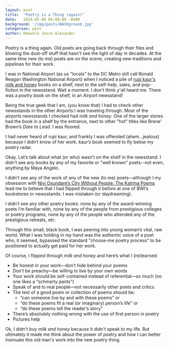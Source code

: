 ```yaml
---
layout: post
title:  "Poetry is a Thing (again)"
date:   2019-05-08 06:08:00 -0400
background: '/img/posts/BACKground.jpg'
categories: post
author: Omawole Jesse Alexander
---
```

Poetry is a thing again. Old poets are going back through their files and blowing the dust-off stuff that hasn't see the light of day in decades.
At the same time new (to me) poets are on the scene, creating new traditions and pipelines for their work.

I was in National Airport (as us "locals" to the DC Metro still call Ronald Reagan Washington National Airport) when I noticed a pile of [rupi kaur's milk and honey](https://www.goodreads.com/book/show/23513349-milk-and-honey) books on a shelf, next to the self-help, sales, and pop-fiction in the newsstand. Wait a moment. I don't think y'all heard me. There was a _poetry book_ on the shelf, in an Airport newsstand!

Being the true geek that I am, (you know that) I had to check other newsstands in the other Airports I was traveling through. Most of the airports newsstands I checked had *milk and honey*. One of the larger stores had the book in a shelf by the entrance, next to other “hot” titles like Brene’ Brown’s *Dare to Lead*. I was floored.

I had never heard of rupi kaur, and frankly I was offended (ahem…jealous) because I didn’t know of her work. kaur’s book seemed to fly below my poetry radar.

Okay. Let’s talk about what (or who) wasn’t on the shelf in the newsstand.
I didn’t see any books by any of my favorite or "well known" poets--not even, anything by Maya Angelo.

I didn’t see any of the work of any of the new (to me) poets—although I my obsession with [Niyi Osundare’s City Without People: The Katrina Poems]( https://www.goodreads.com/book/show/12497627-city-without-people) lead me to believe that I had flipped through it before at one of BWI’s bookstores or newsstands. I was mistaken (or daydreaming).

I didn’t see any other poetry books: none by any of the award-winning poets I’m familiar with, none by any of the people from prestigious colleges or poetry programs, none by any of the people who attended any of the prestigious retreats, etc.

Through this small, black book, I was peering into young woman’s vital, raw world. What I was holding in my hand was the authentic voice of a poet who, it seemed, bypassed the standard "choose-me poetry process” to be positioned to actually get paid for her work.

Of course, I flipped through *milk and honey* and here’s what I (re)learned:
* Be honest in your work—don’t hide behind your poems
* Don’t be preachy—be willing to live by your own words
* Your work should be self-contained instead of referential—so much (no one likes a “schmarty pants”)
* Speak of and to real people—not necessarily other poets and critics
* The test of a good poem or collection of poems should be:
  * “can someone live by and with these poems” or
  * “do these poems fit a real (or imaginary) person’s life” or
  * “do these poems tell the reader’s story”
* There’s absolutely nothing wrong with the use of first person in poetry
* Pictures help

Ok, I didn't buy *milk and honey* because it didn't speak to my life. But ultimately it made me think about the power of poetry and how I can better insinuate this old man's work into the new poetry thing.
